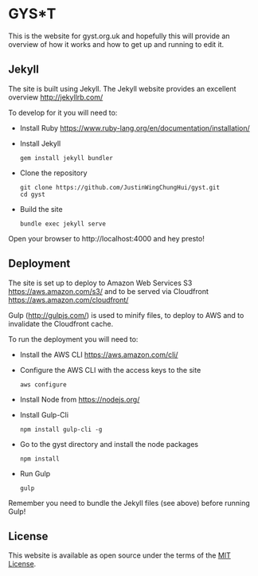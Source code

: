 # GYS*T

This is the website for gyst.org.uk and hopefully this will provide an overview of how it works and how to get up and running to edit it.

## Jekyll

The site is built using Jekyll.  The Jekyll website provides an excellent overview http://jekyllrb.com/

To develop for it you will need to:
  - Install Ruby https://www.ruby-lang.org/en/documentation/installation/
  - Install Jekyll

    `gem install jekyll bundler`  
  - Clone the repository

    `git clone https://github.com/JustinWingChungHui/gyst.git`  
    `cd gyst`
  - Build the site

    `bundle exec jekyll serve`

Open your browser to http://localhost:4000 and hey presto!

## Deployment

The site is set up to deploy to Amazon Web Services S3 https://aws.amazon.com/s3/ and to be served via Cloudfront https://aws.amazon.com/cloudfront/

Gulp (http://gulpjs.com/) is used to minify files, to deploy to AWS and to invalidate the Cloudfront cache.

To run the deployment you will need to:
  - Install the AWS CLI https://aws.amazon.com/cli/
  - Configure the AWS CLI with the access keys to the site

    `aws configure`
  - Install Node from https://nodejs.org/
  - Install Gulp-Cli

    `npm install gulp-cli -g`
  - Go to the gyst directory and install the node packages

    `npm install`
  - Run Gulp
  
    `gulp`

Remember you need to bundle the Jekyll files (see above) before running Gulp!

## License

This website is available as open source under the terms of the [MIT License](http://opensource.org/licenses/MIT).
